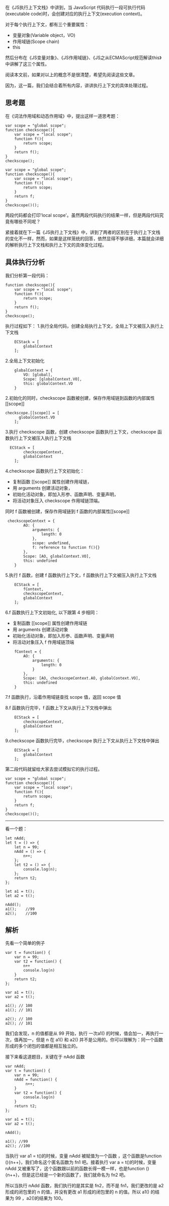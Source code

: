 在《JS执行上下文栈》中讲到，当 JavaScript 代码执行一段可执行代码(executable code)时，会创建对应的执行上下文(execution context)。

对于每个执行上下文，都有三个重要属性：

- 变量对象(Variable object，VO)
- 作用域链(Scope chain)
- this

然后分布在《JS变量对象》、《JS作用域链》、《JS之从ECMAScript规范解读this》中讲解了这三个属性。

阅读本文前，如果对以上的概念不是很清楚，希望先阅读这些文章。

因为，这一篇，我们会结合着所有内容，讲讲执行上下文的具体处理过程。

**思考题**
---
在《词法作用域和动态作用域》中，提出这样一道思考题：

```
var scope = "global scope";
function checkscope(){
    var scope = "local scope";
    function f(){
        return scope;
    }
    return f();
}
checkscope();
```

```
var scope = "global scope";
function checkscope(){
    var scope = "local scope";
    function f(){
        return scope;
    }
    return f;
}
checkscope()();
```

两段代码都会打印'local scope'。虽然两段代码执行的结果一样，但是两段代码究竟有哪些不同呢？

紧接着就在下一篇《JS执行上下文栈》中，讲到了两者的区别在于执行上下文栈的变化不一样，然而，如果是这样笼统的回答，依然显得不够详细，本篇就会详细的解析执行上下文栈和执行上下文的具体变化过程。

**具体执行分析**
---
我们分析第一段代码：

```var scope = "global scope";
function checkscope(){
    var scope = "local scope";
    function f(){
        return scope;
    }
    return f();
}
checkscope();
```

执行过程如下：
1.执行全局代码，创建全局执行上下文，全局上下文被压入执行上下文栈

```
    ECStack = [
        globalContext
    ];
```
2.全局上下文初始化
```
    globalContext = {
        VO: [global],
        Scope: [globalContext.VO],
        this: globalContext.VO
    }
```
2.初始化的同时，checkscope 函数被创建，保存作用域链到函数的内部属性[[scope]]

```
checkscope.[[scope]] = [
      globalContext.VO
    ];
```
3.执行 checkscope 函数，创建 checkscope 函数执行上下文，checkscope 函数执行上下文被压入执行上下文栈

```
  ECStack = [
        checkscopeContext,
        globalContext
    ];
```

4.checkscope 函数执行上下文初始化：

- 复制函数 [[scope]] 属性创建作用域链，
- 用 arguments 创建活动对象，
- 初始化活动对象，即加入形参、函数声明、变量声明，
- 将活动对象压入 checkscope 作用域链顶端。

同时 f 函数被创建，保存作用域链到 f 函数的内部属性[[scope]]

```
 checkscopeContext = {
        AO: {
            arguments: {
                length: 0
            },
            scope: undefined,
            f: reference to function f(){}
        },
        Scope: [AO, globalContext.VO],
        this: undefined
    }
```

5.执行 f 函数，创建 f 函数执行上下文，f 函数执行上下文被压入执行上下文栈

```
    ECStack = [
        fContext,
        checkscopeContext,
        globalContext
    ];
```
6.f 函数执行上下文初始化, 以下跟第 4 步相同：

- 复制函数 [[scope]] 属性创建作用域链
- 用 arguments 创建活动对象
- 初始化活动对象，即加入形参、函数声明、变量声明
- 将活动对象压入 f 作用域链顶端

```
    fContext = {
        AO: {
            arguments: {
                length: 0
            }
        },
        Scope: [AO, checkscopeContext.AO, globalContext.VO],
        this: undefined
    }
```
7.f 函数执行，沿着作用域链查找 scope 值，返回 scope 值

8.f 函数执行完毕，f 函数上下文从执行上下文栈中弹出

```
    ECStack = [
        checkscopeContext,
        globalContext
    ];
```
9.checkscope 函数执行完毕，checkscope 执行上下文从执行上下文栈中弹出
```
    ECStack = [
        globalContext
    ];
```
第二段代码就留给大家去尝试模拟它的执行过程。
```
var scope = "global scope";
function checkscope(){
    var scope = "local scope";
    function f(){
        return scope;
    }
    return f;
}
checkscope()();
```
---

看一个题：

```
let nAdd;
let t = () => {
    let n = 99;
    nAdd = () => {
        n++;
    };
    let t2 = () => {
        console.log(n);
    };
    return t2;
};

let a1 = t();
let a2 = t();

nAdd();
a1();    //99
a2();    //100
```

**解析**
---

先看一个简单的例子

```
var t = function() {
    var n = 99;
    var t2 = function() {
    	n++
    	console.log(n)
    }
    return t2;
};

var a1 = t();
var a2 = t();

a1(); // 100
a1(); // 101

a2(); // 100
a2(); // 101
```

我们会发现，n 的值都是从 99 开始，执行 一次a1() 的时候，值会加一，再执行一次，值再加一，但是 n 在 a1() 和 a2() 并不是公用的。你可以理解为：同一个函数形成的多个闭包的值都是相互独立的。

接下来看这道题目，关键在于 nAdd 函数

```
var nAdd;
var t = function() {
    var n = 99;
    nAdd = function() {
    	 n++;
    }
    var t2 = function() {
    	console.log(n)
    }
    return t2;
};

var a1 = t();
var a2 = t();

nAdd();

a1(); //99
a2(); //100
```
当执行 var a1 = t()的时候，变量 nAdd 被赋值为一个函数 ，这个函数是function (){n++}，我们命名这个匿名函数为 fn1 吧。接着执行 var a = t()的时候，变量 nAdd 又被重写了，这个函数跟以前的函数长得一模一样，也是function (){n++}，但是这已经是一个新的函数了，我们就命名为 fn2 吧。

所以当执行 nAdd 函数，我们执行的是其实是 fn2，而不是 fn1，我们更改的是 a2 形成的闭包里的 n 的值，并没有更改 a1 形成的闭包里的 n 的值。所以 a1() 的结果为 99 ，a2()的结果为 100。
